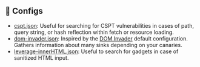 ## 📜 Configs

- [cspt.json](cspt.json): Useful for searching for CSPT vulnerabilities in cases of path, query string, or hash reflection within fetch or resource loading.
- [dom-invader.json](dom-invader.json): Inspired by the [DOM Invader](https://portswigger.net/burp/documentation/desktop/tools/dom-invader) default configuration. Gathers information about many sinks depending on your canaries.
- [leverage-innerHTML.json](leverage-innerHTML.json): Useful to search for gadgets in case of sanitized HTML input.